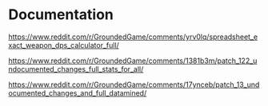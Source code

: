 # Documentation

https://www.reddit.com/r/GroundedGame/comments/yrv0lq/spreadsheet_exact_weapon_dps_calculator_full/

https://www.reddit.com/r/GroundedGame/comments/1381b3m/patch_122_undocumented_changes_full_stats_for_all/

https://www.reddit.com/r/GroundedGame/comments/17ynceb/patch_13_undocumented_changes_and_full_datamined/